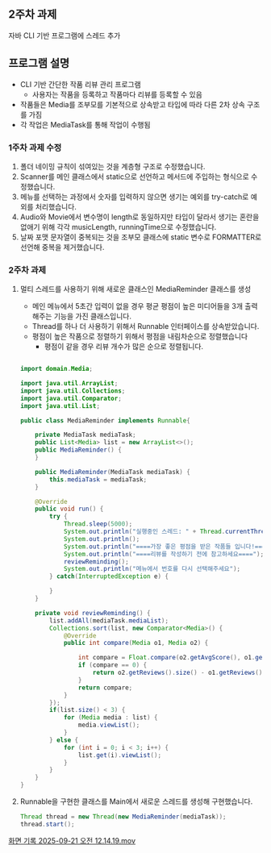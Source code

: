## 2주차 과제

자바 CLI 기반 프로그램에 스레드 추가

## 프로그램 설명

- CLI 기반 간단한 작품 리뷰 관리 프로그램
    - 사용자는 작품을 등록하고 작품마다 리뷰를 등록할 수 있음
- 작품들은 Media를 조부모를 기본적으로 상속받고 타입에 따라 다른 2차 상속 구조를 가짐
- 각 작업은 MediaTask를 통해 작업이 수행됨

### 1주차 과제 수정

1. 폴더 네이밍 규칙이 섞여있는 것을 계층형 구조로 수정했습니다.
2. Scanner를 메인 클래스에서 static으로 선언하고 메서드에 주입하는 형식으로 수정했습니다.
3. 메뉴를 선택하는 과정에서 숫자를 입력하지 않으면 생기는 예외를 try-catch로 예외를 처리했습니다.
4. Audio와 Movie에서 변수명이 length로 동일하지만 타입이 달라서 생기는 혼란을 없애기 위해 각각 musicLength, runningTime으로 수정했습니다.
5. 날짜 포맷 문자열이 중복되는 것을 조부모 클래스에 static 변수로 FORMATTER로 선언해 중복을 제거했습니다.

### 2주차 과제

1. 멀티 스레드를 사용하기 위해 새로운 클래스인 MediaReminder 클래스를 생성
    - 메인 메뉴에서 5초간 입력이 없을 경우 평균 평점이 높은 미디어들을 3개 출력해주는 기능을 가진 클래스입니다.
    - Thread를 하나 더 사용하기 위해서 Runnable 인터페이스를 상속받았습니다.
    - 평점이 높은 작품으로 정렬하기 위해서 평점을 내림차순으로 정렬했습니다
        - 평점이 같을 경우 리뷰 개수가 많은 순으로 정렬됩니다.
    
    ```java
    
    import domain.Media;
    
    import java.util.ArrayList;
    import java.util.Collections;
    import java.util.Comparator;
    import java.util.List;
    
    public class MediaReminder implements Runnable{
    
        private MediaTask mediaTask;
        public List<Media> list = new ArrayList<>();
        public MediaReminder() {
        }
    
        public MediaReminder(MediaTask mediaTask) {
            this.mediaTask = mediaTask;
        }
    
        @Override
        public void run() {
            try {
                Thread.sleep(5000);
                System.out.println("실행중인 스레드: " + Thread.currentThread().getName());
                System.out.println();
                System.out.println("====가장 좋은 평점을 받은 작품들 입니다!====");
                System.out.println("====리뷰를 작성하기 전에 참고하세요====");
                reviewReminding();
                System.out.println("메뉴에서 번호를 다시 선택해주세요");
            } catch(InterruptedException e) {
    
            }
        }
    
        private void reviewReminding() {
            list.addAll(mediaTask.mediaList);
            Collections.sort(list, new Comparator<Media>() {
                @Override
                public int compare(Media o1, Media o2) {
    
                    int compare = Float.compare(o2.getAvgScore(), o1.getAvgScore());
                    if (compare == 0) {
                        return o2.getReviews().size() - o1.getReviews().size();
                    }
                    return compare;
                }
            });
            if(list.size() < 3) {
                for (Media media : list) {
                    media.viewList();
                }
            } else {
                for (int i = 0; i < 3; i++) {
                    list.get(i).viewList();
                }
            }
        }
    }
    
    ```
    
2. Runnable을 구현한 클래스를 Main에서 새로운 스레드를 생성해 구현했습니다.
    
    ```java
    Thread thread = new Thread(new MediaReminder(mediaTask));
    thread.start();
    ```
    

[화면 기록 2025-09-21 오전 12.14.19.mov](attachment:b1cda68f-1848-4327-b245-3371ced06ef1:화면_기록_2025-09-21_오전_12.14.19.mov)
